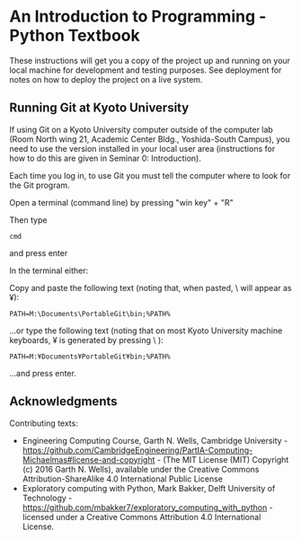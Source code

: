 
# An Introduction to Programming - Python Textbook

These instructions will get you a copy of the project up and running on your local machine for development and testing purposes. See deployment for notes on how to deploy the project on a live system.

## Running Git at Kyoto University 

If using Git on a Kyoto University computer outside of the computer lab (Room North wing 21, Academic Center Bldg., Yoshida-South Campus), you need to use the version installed in your local user area (instructions for how to do this are given in Seminar 0: Introduction).

Each time you log in, to use Git you must tell the computer where to look for the Git program. 

Open a terminal (command line) by pressing "win key" + "R"

Then type 
```
cmd
```

and press enter

In the terminal either:

Copy and paste the following text (noting that, when pasted, \ will appear as ¥):
```
PATH=M:\Documents\PortableGit\bin;%PATH%
```

…or type the following text (noting that on most Kyoto University machine keyboards, ¥ is generated by pressing \ ):

```
PATH=M:¥Documents¥PortableGit¥bin;%PATH%
```

…and press enter.



## Acknowledgments

Contributing texts:
* Engineering Computing Course, Garth N. Wells, Cambridge University - https://github.com/CambridgeEngineering/PartIA-Computing-Michaelmas#license-and-copyright - (The MIT License (MIT) Copyright (c) 2016 Garth N. Wells),  available under the Creative Commons Attribution-ShareAlike 4.0 International Public License 
* Exploratory computing with Python, Mark Bakker, Delft University of Technology - https://github.com/mbakker7/exploratory_computing_with_python - licensed under a Creative Commons Attribution 4.0 International License.
